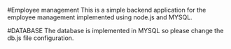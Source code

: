#Employee management
This is a simple backend application for the employee management implemented using node.js and MYSQL.

#DATABASE
The database is implemented in MYSQL so please change the db.js file configuration.